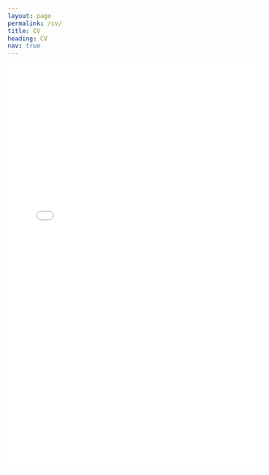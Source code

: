 ```yaml
---
layout: page
permalink: /cv/
title: CV
heading: CV
nav: true
---
```


<center>
<object data="/assets/pdf/cv.pdf#view=FitH&pagemode=none" width="100%" height="800px" type="application/pdf">
    <embed src="/assets/pdf/cv.pdf#view=FitH&pagemode=none" width="100%" height="800px" type="application/pdf" />
</object>
</center>